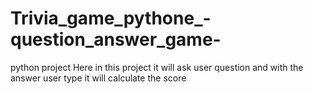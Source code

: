 # Trivia_game_pythone_-question_answer_game-
python project
Here in this project it will ask user question and with the answer user type it will calculate the score 
